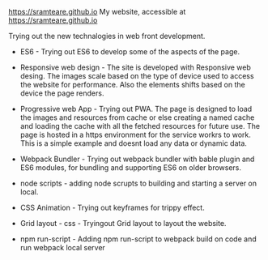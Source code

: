 https://sramteare.github.io
My website, accessible at https://sramteare.github.io

Trying out the new technalogies in web front development.

* ES6 - Trying out ES6 to develop some of the aspects of the page.

* Responsive web design - The site is developed with Responsive web desing. The images scale based on the type of device used to access the website for performance. Also the elements shifts based on the device the page renders.

* Progressive web App - Trying out PWA. The page is designed to load the images and resources from cache or else creating a named cache and loading the cache with all the fetched resources for future use. The page is hosted in a https environment for the service workrs to work. This is a simple example and doesnt load any data or dynamic data.

* Webpack Bundler - Trying out webpack bundler with bable plugin and ES6 modules, for bundling and supporting ES6 on older browsers.

* node scripts - adding node scrupts to building and starting a server on local.

* CSS Animation - Trying out keyframes for trippy effect.

* Grid layout - css - Tryingout Grid layout to layout the website.

* npm run-script - Adding npm run-script to webpack build on code and run webpack local server

